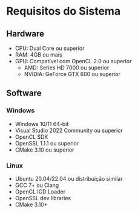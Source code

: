 # Requisitos do Sistema

## Hardware
- CPU: Dual Core ou superior
- RAM: 4GB ou mais
- GPU: Compatível com OpenCL 2.0 ou superior
  - AMD: Series HD 7000 ou superior
  - NVIDIA: GeForce GTX 600 ou superior

## Software
### Windows
- Windows 10/11 64-bit
- Visual Studio 2022 Community ou superior
- OpenCL SDK
- OpenSSL 1.1.1 ou superior
- CMake 3.10 ou superior

### Linux
- Ubuntu 20.04/22.04 ou distribuição similar
- GCC 7+ ou Clang
- OpenCL ICD Loader
- OpenSSL dev libraries
- CMake 3.10+ 